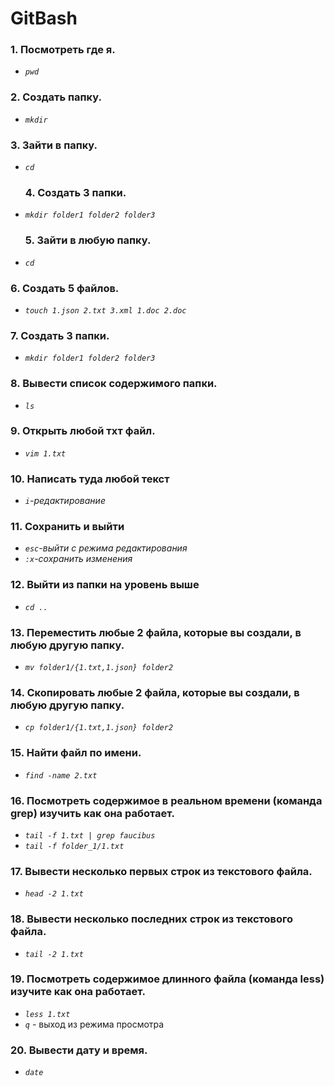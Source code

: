 # GitBash
 ### __1. Посмотреть где я.__ 
 - *`pwd`*   
 ### __2. Создать папку.__ 
 - *`mkdir`*
  ### __3. Зайти в папку.__ 
 - *`cd`*
   ### __4. Создать 3 папки.__ 
 - *`mkdir folder1 folder2 folder3`*
   ### __5. Зайти в любую папку.__ 
 - *`cd`*
  ### __6. Создать 5 файлов.__ 
 - *`touch 1.json 2.txt 3.xml 1.doc 2.doc`*
 ### __7. Создать 3 папки.__ 
  - *`mkdir folder1 folder2 folder3`*
 ### __8. Вывести список содержимого папки.__ 
 - *`ls`*
  ### __9. Открыть любой тхт файл.__ 
 - *`vim 1.txt`*
 ### __10. Написать туда любой текст__ 
 - *`i`-редактирование*
  ### __11. Сохранить и выйти__ 
 - *`esc`-выйти с режима редактирования*
  - *`:x`-сохранить изменения*
 ### __12. Выйти из папки на уровень выше__ 
 - *`cd ..`*
 ### __13. Переместить любые 2 файла, которые вы создали, в любую другую папку.__ 
 - *`mv folder1/{1.txt,1.json} folder2`*
 ### __14. Скопировать любые 2 файла, которые вы создали, в любую другую папку.__ 
 - *`cp folder1/{1.txt,1.json} folder2`*
 ### __15. Найти файл по имени.__ 
 - *`find -name 2.txt`*
 ### __16. Посмотреть содержимое в реальном времени (команда grep) изучить как она работает.__ 
  - *`tail -f 1.txt | grep faucibus`*
   - *`tail -f folder_1/1.txt`* 
### __17. Вывести несколько первых строк из текстового файла.__ 
   - *`head -2 1.txt`*
### __18. Вывести несколько последних строк из текстового файла.__ 
 - *`tail -2 1.txt`* 
### __19. Посмотреть содержимое длинного файла (команда less) изучите как она работает.__ 
 - *`less 1.txt`* 
 - *`q`* - выход из режима просмотра 
 
### __20. Вывести дату и время.__ 
 - *`date`*





